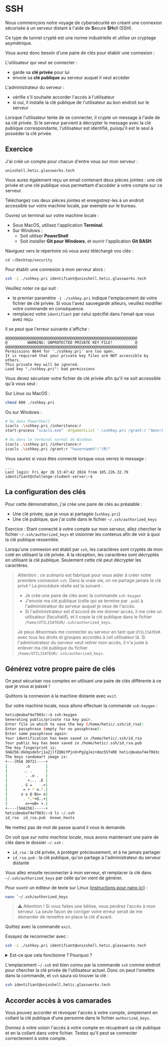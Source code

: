 # SSH

Nous commençons notre voyage de cybersécurité en créant une connexion sécurisée à un serveur distant à l'aide de **S**ecure **SH**ell (SSH).

Ce type de tunnel crypté est une norme industrielle et utilise un cryptage asymétrique.

Vous aurez donc besoin d'une paire de clés pour établir une connexion :

L'utilisateur qui veut se connecter :
- garde sa **clé privée** pour lui
- envoie sa **clé publique** au serveur auquel il veut accéder

L'administrateur du serveur :
- vérifie s'il souhaite accorder l'accès à l'utilisateur
- si oui, il installe la clé publique de l'utilisateur au bon endroit sur le serveur

Lorsque l'utilisateur tente de se connecter, il crypte un message à l'aide de sa clé privée. Si le serveur parvient à décrypter le message avec la clé publique correspondante, l'utilisateur est identifié, puisqu'il est le seul à posséder la clé privée.


## Exercice

J'ai créé un compte pour chacun d'entre vous sur mon serveur :

```
unixshell.hetic.glassworks.tech
```

Vous aurez également reçu un email contenant deux pièces jointes : une clé privée et une clé publique vous permettant d'accéder à votre compte sur ce serveur.

Téléchargez ces deux pièces jointes et enregistrez-les à un endroit accessible sur votre machine locale, par exemple sur le bureau.

Ouvrez un terminal sur votre machine locale :

- Sous MacOS, utilisez l'application **Terminal**.
- Sur Windows :
  - Soit utiliser **PowerShell**
  - Soit installer **Git pour Windows**, et ouvrir l'application **Git BASH**

Naviguez vers le répertoire où vous avez téléchargé vos clés :

```
cd ~/Desktop/security
```

Pour établir une connexion à mon serveur alors : 

```bash
ssh -i ./sshkey.pri identifiant@unixshell.hetic.glassworks.tech
```

Veuillez noter ce qui suit :

- le premier paramètre `-i ./sshkey.pri` indique l'emplacement de votre fichier de clé privée. Si vous l'avez sauvegardé ailleurs, veuillez modifier votre commande en conséquence.
- remplacez votre `identifiant` par celui spécifié dans l'email que vous avez reçu

Il se peut que l'erreur suivante s'affiche :

```
@@@@@@@@@@@@@@@@@@@@@@@@@@@@@@@@@@@@@@@@@@@@@@@@@@@@@@@@@@@
@         WARNING: UNPROTECTED PRIVATE KEY FILE!          @
@@@@@@@@@@@@@@@@@@@@@@@@@@@@@@@@@@@@@@@@@@@@@@@@@@@@@@@@@@@
Permissions 0644 for './sshkey.pri' are too open.
It is required that your private key files are NOT accessible by others.
This private key will be ignored.
Load key "./sshkey.pri": bad permissions
```

Vous devez sécuriser votre fichier de clé privée afin qu'il ne soit accessible qu'à vous seul :

Sur Linux ou MacOS :

```bash
chmod 600 ./sshkey.pri
```

Ou sur Windows :

```bash
# Ou dans PowerShell
icacls .\sshkey.pri /inheritance:r
start-process "icacls.exe" -ArgumentList '.\sshkey.pri /grant:r "$env:USERNAME":"(R)"'

# Ou dans le terminal normal de Windows
icacls .\sshkey.pri /inheritance:r
icacls .\sshkey.pri /grant:r "%username%":"(R)"

```

Vous saurez si vous êtes connecté lorsque vous verrez le message :

```
....
Last login: Fri Apr 26 13:47:42 2024 from 185.226.32.79
identifiant@challenge-student-server:~$ 
```

## La configuration des clés

Pour cette démonstration, j'ai crée une paire de clés au préalable :

* Une clé privée, que je vous ai partagée (`sshkey.pri`)
* Une clé publique, que j'ai collé dans le fichier `~/.ssh/authorized_keys`

Exercice : Etant connecté à votre compte sur mon serveur, allez chercher le fichier `~/.ssh/authorized_keys` et visionner les contenus afin de voir à quoi la clé publique ressemble.

Lorsqu'une connexion est établi par `ssh`, les caractères sont cryptés de mon coté en utilisant la clé privée. A la réception, les caractères sont décryptés en utilisant la clé publique. Seulement cette clé peut décrypter les caractères.

> Attention : ce scénario est fabriqué pour vous aider à créer votre première connexion `ssh`. Dans la vraie vie, on ne partage jamais la clé privé ! La procédure réelle est la suivant :
>
> * Je crée une paire de clés avec la commande `ssh-keygen`
> * J'envoie ma clé publique (celle qui se termine par `.pub`) à l'administrateur du serveur auquel je veux de l'accès.
> * Si l'administrateur est d'accord de me donner accès, il me crée un utilisateur (facultatif), et il copie la clé publique dans le fichier `/home/UTILISATEUR/.ssh/authorized_keys`.
>
> Je peux désormais me connecter au serveur en tant que `UTILISATEUR` avec tous les droits et groupes accordés à cet utilisateur là. Si l'administrateur du serveur veut retirer mon accès, il n'a juste à enlever ma clé publique du fichier `/home/UTILISATEUR/.ssh/authorized_keys`.


## Générez votre propre paire de clés 

On peut sécuriser nos comptes en utilisant une paire de clés différente à ce que je vous ai passé !

Quittons la connexion à la machine distante avec `exit`.

Sur votre machine locale, nous allons effectuer la commande `ssh-keygen` :

```bash
hetic@eabaf4e7983c:~$ ssh-keygen 
Generating public/private rsa key pair.
Enter file in which to save the key (/home/hetic/.ssh/id_rsa): 
Enter passphrase (empty for no passphrase): 
Enter same passphrase again: 
Your identification has been saved in /home/hetic/.ssh/id_rsa
Your public key has been saved in /home/hetic/.ssh/id_rsa.pub
The key fingerprint is:
SHA256:dkOqsde5rj1aZjlfZQNiYPjnX+Pg2gJez+Qmz5SfeRE hetic@eabaf4e7983c
The keys randomart image is:
+---[RSA 3072]----+
|        .o       |
|       .. .      |
|        . .o .   |
|         +... .E |
|      . S =    .+|
|       = + * o.*.|
|      o o @ Bo= o|
|       . *.*+O..+|
|        o++oB+ +.|
+----[SHA256]-----+
hetic@eabaf4e7983c:~$ ls ~/.ssh
id_rsa  id_rsa.pub  known_hosts
```

Ne mettez pas de mot de passe quand il vous le demande.

On voit que _sur notre machine locale_, nous avons maintenant une paire de clés dans le dossier `~/.ssh` :

* `id_rsa` : la clé privée, à protéger précieusement, et à ne jamais partager
* `id_rsa.pub` : la clé publique, qu'on partage à l'administrateur du serveur distante

Vous allez ensuite reconnecter à mon serveur, et remplacer la clé dans `~/.ssh/authorized_keys` par celle qu'on vient de générer.

Pour ouvrir un éditeur de texte sur Linux ([instructions pour nano ici](https://docs.glassworks.tech/unix-shell/fichiers-et-repertoires/030-fichiers/edition#nano-ou-pico)) :

```bash
nano `~/.ssh/authorized_keys
```


> :warning: Attention ! Si vous faites une bêtise, vous perdrez l'accès à mon serveur. La seule façon de corriger votre erreur serait de me demander de remettre en place la clé d'avant.

Quittez avec la commande `exit`.

Essayez de reconnecter avec :

```bash
ssh -i ./sshkey.pri identifiant@unixshell.hetic.glassworks.tech
```

<details>

<summary>Est-ce que cela fonctionne ? Pourquoi ?</summary>

La paire de clés ne correspond plus !! Ma clé privée qui se trouve à `./sshkey.pri` ne correspond pas avec la nouvelle clé dans \`\~/.ssh/authorized\_keys\`.

Afin d'établir une connexion avec la bonne clé privée il faut plutôt utiliser :

```bash
ssh -i `~/.ssh/id_rsa` identifiant@unixshell.hetic.glassworks.tech
```

</details>

L'emplacement `~/.ssh` est bien connu par la commande `ssh` comme endroit pour chercher la clé privée de l'utilisateur actuel. Donc on peut l'omettre dans la commande, et `ssh` saura où trouver la clé :

```bash
ssh identifiant@unixshell.hetic.glassworks.tech
```

## Accorder accès à vos camarades

Vous pouvez accorder et révoquer l'accès à votre compte, simplement en collant la clé publique d'une personne dans le fichier `authorized_keys`. 

Donnez à votre voisin l'accès à votre compte en récupérant sa clé publique et en la collant dans votre fichier. Testez qu'il peut se connecter correctement à votre compte.

